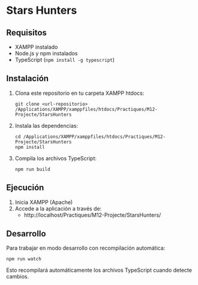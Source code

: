 # Stars Hunters

## Requisitos

- XAMPP instalado
- Node.js y npm instalados
- TypeScript (`npm install -g typescript`)

## Instalación

1. Clona este repositorio en tu carpeta XAMPP htdocs:

   ```
   git clone <url-repositorio> /Applications/XAMPP/xamppfiles/htdocs/Practiques/M12-Projecte/StarsHunters
   ```

2. Instala las dependencias:

   ```
   cd /Applications/XAMPP/xamppfiles/htdocs/Practiques/M12-Projecte/StarsHunters
   npm install
   ```

3. Compila los archivos TypeScript:
   ```
   npm run build
   ```

## Ejecución

1. Inicia XAMPP (Apache)
2. Accede a la aplicación a través de:
   - http://localhost/Practiques/M12-Projecte/StarsHunters/

## Desarrollo

Para trabajar en modo desarrollo con recompilación automática:

```
npm run watch
```

Esto recompilará automáticamente los archivos TypeScript cuando detecte cambios.
